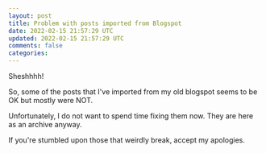 ```yaml
---           
layout: post
title: Problem with posts imported from Blogspot
date: 2022-02-15 21:57:29 UTC
updated: 2022-02-15 21:57:29 UTC
comments: false
categories:
---
```


Sheshhhh! 

So, some of the posts that I've imported from my old blogspot seems to be OK but mostly were NOT.

Unfortunately, I do not want to spend time fixing them now. They are here as an archive anyway. 

If you're stumbled upon those that weirdly break, accept my apologies. 
